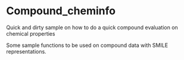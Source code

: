 # Compound_cheminfo
Quick and dirty sample on how to do a quick compound evaluation on chemical properties


Some sample functions to be used on compound data with SMILE representations. 
